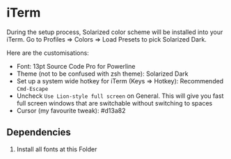 # iTerm

During the setup process, Solarized color scheme will be installed into your iTerm. Go to Profiles => Colors => Load Presets to pick Solarized Dark.

Here are the customisations:

- Font: 13pt Source Code Pro for Powerline
- Theme (not to be confused with zsh theme): Solarized Dark
- Set up a system wide hotkey for iTerm (Keys => Hotkey): Recommended `Cmd-Escape`
- Uncheck `Use Lion-style full screen` on General. This will give you fast full screen windows that are switchable without switching to spaces
- Cursor (my favourite tweak): #d13a82

## Dependencies
1. Install all fonts at this Folder
